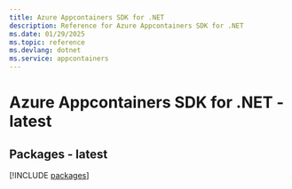 ```yaml
---
title: Azure Appcontainers SDK for .NET
description: Reference for Azure Appcontainers SDK for .NET
ms.date: 01/29/2025
ms.topic: reference
ms.devlang: dotnet
ms.service: appcontainers
---
```

# Azure Appcontainers SDK for .NET - latest
## Packages - latest
[!INCLUDE [packages](appcontainers-index.md)]